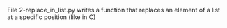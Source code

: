 File 2-replace_in_list.py writes a function that replaces an element of a list at a specific position (like in C)
